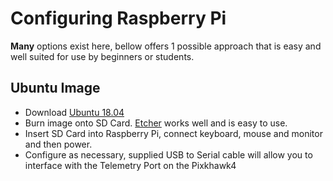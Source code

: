 Configuring Raspberry Pi
==

**Many** options exist here, bellow offers 1 possible approach that is easy and well suited for use by beginners or students.

Ubuntu Image
--

- Download [Ubuntu 18.04](http://cdimage.ubuntu.com/ubuntu/releases/18.04/release/ubuntu-18.04.3-preinstalled-server-armhf+raspi2.img.xz)
- Burn image onto SD Card. [Etcher](https://www.balena.io/etcher/) works well and is easy to use.
- Insert SD Card into Raspberry Pi, connect keyboard, mouse and monitor and then power.
- Configure as necessary, supplied USB to Serial cable will allow you to interface with the Telemetry Port on the Pixkhawk4

